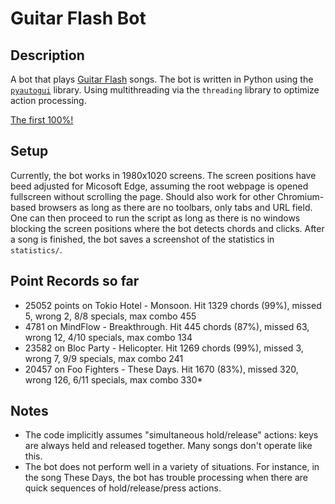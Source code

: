 # Guitar Flash Bot

## Description
A bot that plays [Guitar Flash](guitarflash.com) songs. The bot is written in Python using the [`pyautogui`](https://pyautogui.readthedocs.io/en/latest/) library. Using multithreading via the `threading` library to optimize action processing.

[The first 100%!](https://github.com/joaoreboucas1/guitar_flash_bot/blob/main/100_percent.png?raw=true)

## Setup
Currently, the bot works in 1980x1020 screens. The screen positions have beed adjusted for Micosoft Edge, assuming the root webpage is opened fullscreen without scrolling the page. Should also work for other Chromium-based browsers as long as there are no toolbars, only tabs and URL field. One can then proceed to run the script as long as there is no windows blocking the screen positions where the bot detects chords and clicks. After a song is finished, the bot saves a screenshot of the statistics in `statistics/`. 

## Point Records so far
- 25052 points on Tokio Hotel - Monsoon. Hit 1329 chords (99%), missed 5, wrong 2, 8/8 specials, max combo 455
- 4781 on MindFlow - Breakthrough. Hit 445 chords (87%), missed 63, wrong 12, 4/10 specials, max combo 134
- 23582 on Bloc Party - Helicopter. Hit 1269 chords (99%), missed 3, wrong 7, 9/9 specials, max combo 241
- 20457 on Foo Fighters - These Days. Hit 1670 (83%), missed 320, wrong 126, 6/11 specials, max combo 330*

## Notes
- The code implicitly assumes "simultaneous hold/release" actions: keys are always held and released together. Many songs don't operate like this.
- The bot does not perform well in a variety of situations. For instance, in the song These Days, the bot has trouble processing when there are quick sequences of hold/release/press actions.